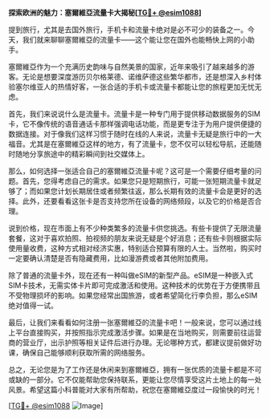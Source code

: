 **探索欧洲的魅力：塞爾維亞流量卡大揭秘[[TG💪+ @esim1088](https://t.me/s/esim1088)]**

提到旅行，尤其是去国外旅行，手机卡和流量卡绝对是必不可少的装备之一。今天，我们就来聊聊塞爾維亞的流量卡——这个能让您在国外也能畅快上网的小助手。

塞爾維亞作为一个充满历史韵味与自然美景的国家，近年来吸引了越来越多的游客。无论是想要深度游历贝尔格莱德、诺维萨德这些繁华都市，还是想深入乡村体验塞尔维亚人的热情好客，一张合适的手机卡或流量卡都能让您的旅程更加无忧无虑。

首先，我们来说说什么是流量卡。流量卡是一种专门用于提供移动数据服务的SIM卡，它不像传统的语音通话卡那样强调电话功能，而是更专注于为用户提供便捷的数据连接。对于像我们这样习惯于随时在线的人来说，流量卡无疑是旅行中的一大福音。尤其是在塞爾維亞这样的地方，有了流量卡，您不仅可以轻松导航，还能随时随地分享旅途中的精彩瞬间到社交媒体上。

那么，如何选择一张适合自己的塞爾維亞流量卡呢？这可是一个需要仔细考量的问题。首先，您得考虑自己的需求。如果您只是短期旅行，可能一张短期流量卡就足够了；而如果您计划长期居住或者频繁往返，那么长期有效的流量卡会是更好的选择。此外，还要看看这张卡是否支持您所在设备的网络频段，以及它的价格是否合理。

说到价格，现在市面上有不少种类繁多的流量卡供您挑选。有些卡提供了无限流量套餐，这对于喜欢拍照、拍视频的朋友来说无疑是个好消息；还有些卡则根据实际使用量收费，这种方式相对经济实惠，特别适合预算有限的人士。当然啦，购买时一定要确认清楚是否有隐藏费用，比如漫游费或者其他附加费用。

除了普通的流量卡外，现在还有一种叫做eSIM的新型产品。eSIM是一种嵌入式SIM卡技术，无需实体卡片即可完成激活和使用。这种技术的优势在于方便携带且不受物理损坏的影响。如果您经常出国旅游，或者希望简化行李负担，那么eSIM绝对值得一试。

最后，让我们来看看如何注册一张塞爾維亞的流量卡吧！一般来说，您可以通过线上平台直接购买，并按照指示完成激活步骤。如果是在当地购买，则需要前往运营商的营业厅，出示护照等相关证件后进行办理。无论哪种方式，都建议提前做好功课，确保自己能够顺利获取所需的网络服务。

总之，无论您是为了工作还是休闲来到塞爾維亞，拥有一张优质的流量卡都是不可或缺的一部分。它不仅能帮助您保持联系，更能让您尽情享受这片土地上的每一处风景。希望这篇小科普能对大家有所帮助，祝您在塞爾維亞度过一段愉快的时光！

[[TG💪+ @esim1088](https://t.me/s/esim1088) ![Image](https://i.postimg.cc/4NQfJmqS/Snipaste-2025-05-13-00-14-12.png)]
